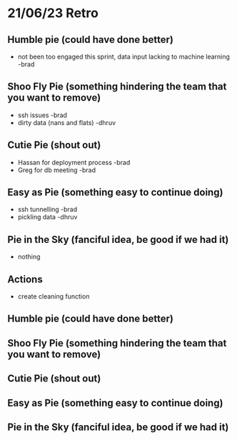 # 21/06/23 Retro
## Humble pie (could have done better)
+ not been too engaged this sprint, data input lacking to machine learning -brad

## Shoo Fly Pie (something hindering the team that you want to remove)
+ ssh issues -brad
+ dirty data (nans and flats) -dhruv

## Cutie Pie (shout out)
+ Hassan for deployment process -brad
+ Greg for db meeting -brad

## Easy as Pie (something easy to continue doing)
+ ssh tunnelling -brad
+ pickling data -dhruv

## Pie in the Sky (fanciful idea, be good if we had it)
+ nothing

## Actions
+ create cleaning function






## Humble pie (could have done better)
## Shoo Fly Pie (something hindering the team that you want to remove)
## Cutie Pie (shout out)
## Easy as Pie (something easy to continue doing)
## Pie in the Sky (fanciful idea, be good if we had it)
